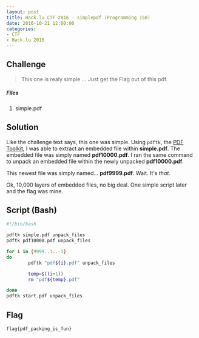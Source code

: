 ```yaml
---
layout: post
title: Hack.lu CTF 2016 - simplepdf (Programming 150)
date: 2016-10-21 12:00:00
categories: 
- CTF 
- Hack.lu 2016
---
```


## Challenge

> This one is realy simple ... Just get the Flag out of this pdf.

##### Files

1. simple.pdf


## Solution

Like the challenge text says, this one was simple.  Using `pdftk`, the [PDF Toolkit](https://www.pdflabs.com/tools/pdftk-the-pdf-toolkit/), I was able to extract an embedded file within __simple.pdf__.  The embedded file was simply named __pdf10000.pdf__.  I ran the same command to unpack an embedded file within the newly unpacked __pdf10000.pdf__.

This newest file was simply named...  __pdf9999.pdf__.  Wait.  It's _that_.  

Ok, 10,000 layers of embedded files, no big deal.  One simple script later and the flag was mine.


## Script (Bash)

```bash
#!/bin/bash

pdftk simple.pdf unpack_files
pdftk pdf10000.pdf unpack_files

for i in {9999..1..-1}
do
        pdftk "pdf${i}.pdf" unpack_files

        temp=$((i+1))
        rm "pdf${temp}.pdf"

done
pdftk start.pdf unpack_files
```

## Flag

```none
flag{pdf_packing_is_fun}
```